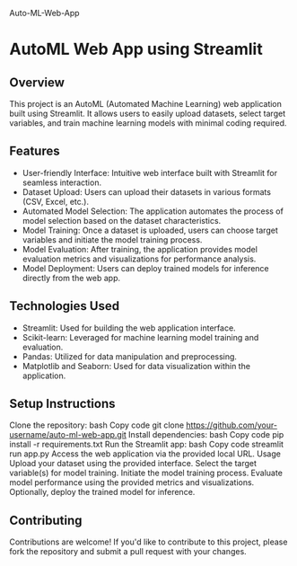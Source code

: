  Auto-ML-Web-App
# AutoML Web App using Streamlit
## Overview
This project is an AutoML (Automated Machine Learning) web application built using Streamlit. It allows users to easily upload datasets, select target variables, and train machine learning models with minimal coding required.

## Features
 - User-friendly Interface: Intuitive web interface built with Streamlit for seamless interaction.
 - Dataset Upload: Users can upload their datasets in various formats (CSV, Excel, etc.).
 - Automated Model Selection: The application automates the process of model selection based on the dataset characteristics.
 - Model Training: Once a dataset is uploaded, users can choose target variables and initiate the model training process.
 - Model Evaluation: After training, the application provides model evaluation metrics and visualizations for performance analysis.
 - Model Deployment: Users can deploy trained models for inference directly from the web app.
## Technologies Used
 - Streamlit: Used for building the web application interface.
 - Scikit-learn: Leveraged for machine learning model training and evaluation.
 - Pandas: Utilized for data manipulation and preprocessing.
 - Matplotlib and Seaborn: Used for data visualization within the application.
## Setup Instructions
Clone the repository:
bash
Copy code
git clone https://github.com/your-username/auto-ml-web-app.git
Install dependencies:
bash
Copy code
pip install -r requirements.txt
Run the Streamlit app:
bash
Copy code
streamlit run app.py
Access the web application via the provided local URL.
Usage
Upload your dataset using the provided interface.
Select the target variable(s) for model training.
Initiate the model training process.
Evaluate model performance using the provided metrics and visualizations.
Optionally, deploy the trained model for inference.
## Contributing
Contributions are welcome! If you'd like to contribute to this project, please fork the repository and submit a pull request with your changes.

